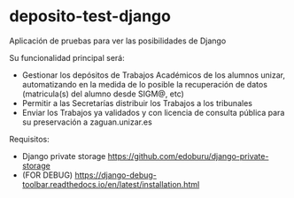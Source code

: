 deposito-test-django
===================

Aplicación de pruebas para ver las posibilidades de Django

Su funcionalidad principal será:
* Gestionar los depósitos de Trabajos Académicos de los alumnos unizar, automatizando en la medida de lo posible la recuperación de datos (matricula(s) del alumno desde SIGM@, etc)
* Permitir a las Secretarías distribuir los Trabajos a los tribunales
* Enviar los Trabajos ya validados y con licencia de consulta pública para su preservación a zaguan.unizar.es

Requisitos:
* Django private storage https://github.com/edoburu/django-private-storage
* (FOR DEBUG) https://django-debug-toolbar.readthedocs.io/en/latest/installation.html

